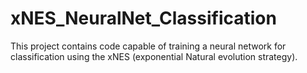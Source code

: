 # xNES_NeuralNet_Classification
This project contains code capable of training a neural network for classification using the xNES (exponential Natural evolution strategy).
